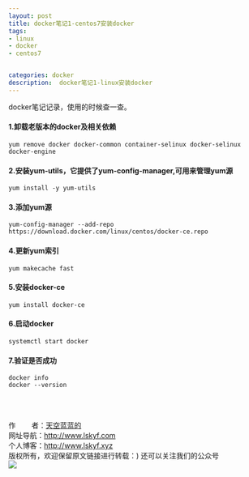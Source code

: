 ```yaml
---
layout: post
title: docker笔记1-centos7安装docker
tags:
- linux 
- docker
- centos7


categories: docker
description:  docker笔记1-linux安装docker
---
```

docker笔记记录，使用的时候查一查。
<!-- more -->

#### 1.卸载老版本的docker及相关依赖 #### 
```
yum remove docker docker-common container-selinux docker-selinux docker-engine
```
#### 2.安装yum-utils，它提供了yum-config-manager,可用来管理yum源 #### 
```
yum install -y yum-utils
```
####  3.添加yum源 ####  
```
yum-config-manager --add-repo https://download.docker.com/linux/centos/docker-ce.repo
```
####  4.更新yum索引 #### 
```
yum makecache fast
```
#### 5.安装docker-ce #### 
```
yum install docker-ce
```
#### 6.启动docker #### 
```
systemctl start docker
```
#### 7.验证是否成功 #### 
```
docker info
docker --version
```

<br/>
<br/>

作&nbsp;&nbsp;&nbsp;&nbsp;&nbsp;&nbsp;&nbsp;&nbsp;者：<a href="#">天空蓝蓝的</a> <br>
网址导航：<a href="http://www.lskyf.com" target="_blank">http://www.lskyf.com</a> <br>
个人博客：<a href="http://www.lskyf.xyz" target="_blank">http://www.lskyf.xyz</a> <br>
版权所有，欢迎保留原文链接进行转载：)
还可以关注我们的公众号<br>
<img src="{{ site.assets }}/images/gongzonghao/天空唯美.jpg"/>